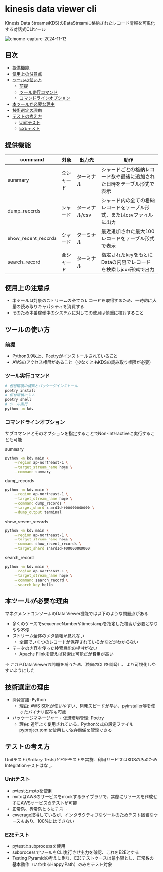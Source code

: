 # kinesis data viewer cli <!-- omit in toc -->

Kinesis Data Streams(KDS)のDataStreamに格納されたレコード情報を可視化する対話式CLIツール

![chrome-capture-2024-11-12](https://github.com/user-attachments/assets/259ea305-fd83-4df5-8a83-a9054c0c1280)

## 目次 <!-- omit in toc -->

- [提供機能](#提供機能)
- [使用上の注意点](#使用上の注意点)
- [ツールの使い方](#ツールの使い方)
  - [前提](#前提)
  - [ツール実行コマンド](#ツール実行コマンド)
  - [コマンドラインオプション](#コマンドラインオプション)
- [本ツールが必要な理由](#本ツールが必要な理由)
- [技術選定の理由](#技術選定の理由)
- [テストの考え方](#テストの考え方)
  - [Unitテスト](#unitテスト)
  - [E2Eテスト](#e2eテスト)


## 提供機能

| command | 対象 | 出力先 | 動作 |
| -- | -- | -- | -- |
| summary | 全シャード | ターミナル | シャードごとの格納レコード数や最後に追加された日時をテーブル形式で表示  |
| dump_records | シャード | ターミナル/csv | シャード内の全ての格納レコードをテーブル形式、またはcsvファイルに出力  |
| show_recent_records | シャード | ターミナル | 最近追加された最大100レコードをテーブル形式で表示  |
| search_record | 全シャード | ターミナル| 指定されたkeyをもとにDataの内容でレコードを検索しjson形式で出力  |

## 使用上の注意点

- 本ツールは対象のストリームの全てのレコードを取得するため、一時的に大量の読み取りキャパシティを消費する
- そのため本番稼働中のシステムに対しての使用は慎重に検討すること

## ツールの使い方

### 前提

- Python3.9以上、Poetryがインストールされていること
- AWSのアクセス権限があること（少なくともKDSの読み取り権限が必要）

### ツール実行コマンド

```bash
# 仮想環境の構築とパッケージインストール
poetry install
# 仮想環境に入る
poetry shell
# ツール実行
python -m kdv
```
### コマンドラインオプション

サブコマンドとそのオプションを指定することでNon-interactiveに実行することも可能

summary

```bash
python -m kdv main \
    --region ap-northeast-1 \
    --target_stream_name hoge \
    --command summary
```

dump_records

```bash
python -m kdv main \
    --region ap-northeast-1 \
    --target_stream_name hoge \
    --command dump_records \
    --target_shard shardId-000000000000 \
    --dump_output terminal
```

show_recent_records

```bash
python -m kdv main \
    --region ap-northeast-1 \
    --target_stream_name hoge \
    --command show_recent_records \
    --target_shard shardId-000000000000
```

search_record

```bash
python -m kdv main \
    --region ap-northeast-1 \
    --target_stream_name hoge \
    --command search_record \
    --search_key hello
```

## 本ツールが必要な理由

マネジメントコンソールのData Viewer機能では以下のような問題点がある

- 多くのケースでsequenceNumberやtimestampを指定した検索が必要となりやや不便
- ストリーム全体のメタ情報が見れない
  - 全部でいくつのレコードが保存されているかなどがわからない
- データの内容を使った検索機能の提供がない
  - Apache Flinkを使えば検索は可能だが費用が高い

-> これらData Viewerの問題を補うため、独自のCLIを開発し、より可視化しやすいようにした

## 技術選定の理由

- 開発言語: Python
  - 理由: AWS SDKが使いやすい、開発スピードが早い、pyinstaller等を使ったバイナリ配布も可能
- パッケージマネージャー・仮想環境管理: Poetry
  - 理由: 近年よく使用されている、Python公式の設定ファイルpyproject.tomlを使用して依存関係を管理できる

## テストの考え方

Unitテスト(Solitary Tests)とE2Eテストを実施、利用サービスはKDSのみのためIntegrationテストはなし

### Unitテスト

- pytestとmotoを使用
- motoはAWSのサービスをmockするライブラリで、実際にリソースを作成せずにAWSサービスのテストが可能
- 正常系、異常系ともにテスト
- coverage取得しているが、インタラクティブなツールのためテスト困難なケースもあり、100%にはできない

### E2Eテスト

- pytestとsubprocessを使用
- subprocessでツールをCLI実行させ出力を確認、これをE2Eとする
- Testing Pyramidの考えに則り、E2Eテストケースは最小限とし、正常系の基本動作（いわゆるHappy Path）のみをテスト対象
